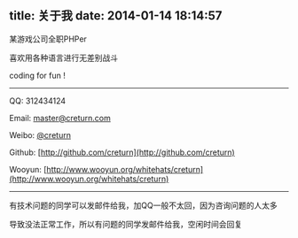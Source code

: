 title: 关于我
date: 2014-01-14 18:14:57
---

某游戏公司全职PHPer

喜欢用各种语言进行无差别战斗

coding for fun !


---

QQ: 312434124

Email: master@creturn.com

Weibo: [@creturn](http://www.weibo.com/creturn)

Github: [http://github.com/creturn](http://github.com/creturn)

Wooyun: [http://www.wooyun.org/whitehats/creturn](http://www.wooyun.org/whitehats/creturn)

---

有技术问题的同学可以发邮件给我，加QQ一般不太回，因为咨询问题的人太多

导致没法正常工作，所以有问题的同学发邮件给我，空闲时间会回复